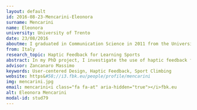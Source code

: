 ```yaml
---
layout: default 
id: 2016-08-23-Mencarini-Eleonora
surname: Mencarini
name: Eleonora
university: University of Trento
date: 23/08/2016
aboutme: I graduated in Communication Science in 2011 from the University of Siena (Italy) and before starting my PhD I worked as Interaction Designer in the research unit i3 of FBK
from: Italy
research_topic: Haptic Feedback for Learning Sports
abstract: In my PhD project, I investigate the use of haptic feedback for learning sports. I consider climbing as case study, an extreme sport that requires both a high level of self-confidence and control over motor skills. By adopting research methods and practices of Interaction Design (such as Contextual Inquiry, Participatory Design, etc.), I aim at designing a valid device for the community of climbers and, at a broader level, to identify the communicative abilities of haptic feedback.
advisor: Zancanaro Massimo
keywords: User-centered Design, Haptic Feedback, Sport Climbing
website: https&#58;//i3.fbk.eu/people/profile/mencarini
img: mencarini.jpg
email: mencarini<i class="fa fa-at" aria-hidden="true"></i>fbk.eu
alt: Eleonora Mencarini
modal-id: stud79
---
```

